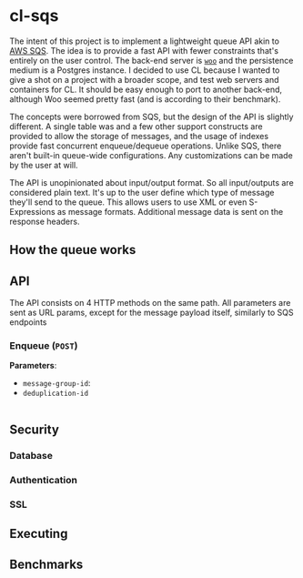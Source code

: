 # cl-sqs

The intent of this project is to implement a lightweight queue API akin to [AWS
SQS](https://aws.amazon.com/sqs/). The idea is to provide a fast API with fewer
constraints that's entirely on the user control. The back-end server is
[`woo`](https://github.com/fukamachi/woo) and the persistence medium is a
Postgres instance. I decided to use CL because I wanted to give a shot on a
project with a broader scope, and test web servers and containers for CL. It
should be easy enough to port to another back-end, although Woo seemed pretty
fast (and is according to their benchmark).

The concepts were borrowed from SQS, but the design of the API is slightly
different.  A single table was and a few other support constructs are provided
to allow the storage of messages, and the usage of indexes provide fast
concurrent enqueue/dequeue operations. Unlike SQS, there aren't built-in
queue-wide configurations. Any customizations can be made by the user at will.

The API is unopinionated about input/output format. So all input/outputs are
considered plain text. It's up to the user define which type of message they'll
send to the queue. This allows users to use XML or even S-Expressions as
message formats. Additional message data is sent on the response headers.

## How the queue works

## API

The API consists on 4 HTTP methods on the same path. All parameters are sent as
URL params, except for the message payload itself, similarly to SQS endpoints

### Enqueue (`POST`)

**Parameters**:
- `message-group-id`:
- `deduplication-id`

```
```

## Security

### Database

### Authentication

### SSL

## Executing

## Benchmarks
